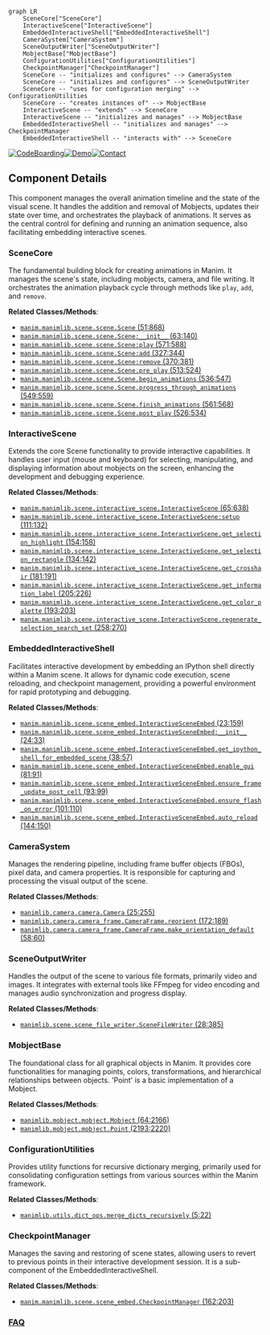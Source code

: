 ```mermaid
graph LR
    SceneCore["SceneCore"]
    InteractiveScene["InteractiveScene"]
    EmbeddedInteractiveShell["EmbeddedInteractiveShell"]
    CameraSystem["CameraSystem"]
    SceneOutputWriter["SceneOutputWriter"]
    MobjectBase["MobjectBase"]
    ConfigurationUtilities["ConfigurationUtilities"]
    CheckpointManager["CheckpointManager"]
    SceneCore -- "initializes and configures" --> CameraSystem
    SceneCore -- "initializes and configures" --> SceneOutputWriter
    SceneCore -- "uses for configuration merging" --> ConfigurationUtilities
    SceneCore -- "creates instances of" --> MobjectBase
    InteractiveScene -- "extends" --> SceneCore
    InteractiveScene -- "initializes and manages" --> MobjectBase
    EmbeddedInteractiveShell -- "initializes and manages" --> CheckpointManager
    EmbeddedInteractiveShell -- "interacts with" --> SceneCore
```
[![CodeBoarding](https://img.shields.io/badge/Generated%20by-CodeBoarding-9cf?style=flat-square)](https://github.com/CodeBoarding/CodeBoarding)[![Demo](https://img.shields.io/badge/Try%20our-Demo-blue?style=flat-square)](https://www.codeboarding.org/demo)[![Contact](https://img.shields.io/badge/Contact%20us%20-%20contact@codeboarding.org-lightgrey?style=flat-square)](mailto:contact@codeboarding.org)

## Component Details

This component manages the overall animation timeline and the state of the visual scene. It handles the addition and removal of Mobjects, updates their state over time, and orchestrates the playback of animations. It serves as the central control for defining and running an animation sequence, also facilitating embedding interactive scenes.

### SceneCore
The fundamental building block for creating animations in Manim. It manages the scene's state, including mobjects, camera, and file writing. It orchestrates the animation playback cycle through methods like `play`, `add`, and `remove`.


**Related Classes/Methods**:

- <a href="https://github.com/3b1b/manim/blob/master/manimlib/scene/scene.py#L51-L868" target="_blank" rel="noopener noreferrer">`manim.manimlib.scene.scene.Scene` (51:868)</a>
- <a href="https://github.com/3b1b/manim/blob/master/manimlib/scene/scene.py#L63-L140" target="_blank" rel="noopener noreferrer">`manim.manimlib.scene.scene.Scene:__init__` (63:140)</a>
- <a href="https://github.com/3b1b/manim/blob/master/manimlib/scene/scene.py#L571-L588" target="_blank" rel="noopener noreferrer">`manim.manimlib.scene.scene.Scene:play` (571:588)</a>
- <a href="https://github.com/3b1b/manim/blob/master/manimlib/scene/scene.py#L327-L344" target="_blank" rel="noopener noreferrer">`manim.manimlib.scene.scene.Scene:add` (327:344)</a>
- <a href="https://github.com/3b1b/manim/blob/master/manimlib/scene/scene.py#L370-L381" target="_blank" rel="noopener noreferrer">`manim.manimlib.scene.scene.Scene:remove` (370:381)</a>
- <a href="https://github.com/3b1b/manim/blob/master/manimlib/scene/scene.py#L513-L524" target="_blank" rel="noopener noreferrer">`manim.manimlib.scene.scene.Scene.pre_play` (513:524)</a>
- <a href="https://github.com/3b1b/manim/blob/master/manimlib/scene/scene.py#L536-L547" target="_blank" rel="noopener noreferrer">`manim.manimlib.scene.scene.Scene.begin_animations` (536:547)</a>
- <a href="https://github.com/3b1b/manim/blob/master/manimlib/scene/scene.py#L549-L559" target="_blank" rel="noopener noreferrer">`manim.manimlib.scene.scene.Scene.progress_through_animations` (549:559)</a>
- <a href="https://github.com/3b1b/manim/blob/master/manimlib/scene/scene.py#L561-L568" target="_blank" rel="noopener noreferrer">`manim.manimlib.scene.scene.Scene.finish_animations` (561:568)</a>
- <a href="https://github.com/3b1b/manim/blob/master/manimlib/scene/scene.py#L526-L534" target="_blank" rel="noopener noreferrer">`manim.manimlib.scene.scene.Scene.post_play` (526:534)</a>


### InteractiveScene
Extends the core Scene functionality to provide interactive capabilities. It handles user input (mouse and keyboard) for selecting, manipulating, and displaying information about mobjects on the screen, enhancing the development and debugging experience.


**Related Classes/Methods**:

- <a href="https://github.com/3b1b/manim/blob/master/manimlib/scene/interactive_scene.py#L65-L638" target="_blank" rel="noopener noreferrer">`manim.manimlib.scene.interactive_scene.InteractiveScene` (65:638)</a>
- <a href="https://github.com/3b1b/manim/blob/master/manimlib/scene/interactive_scene.py#L111-L132" target="_blank" rel="noopener noreferrer">`manim.manimlib.scene.interactive_scene.InteractiveScene:setup` (111:132)</a>
- <a href="https://github.com/3b1b/manim/blob/master/manimlib/scene/interactive_scene.py#L154-L158" target="_blank" rel="noopener noreferrer">`manim.manimlib.scene.interactive_scene.InteractiveScene.get_selection_highlight` (154:158)</a>
- <a href="https://github.com/3b1b/manim/blob/master/manimlib/scene/interactive_scene.py#L134-L142" target="_blank" rel="noopener noreferrer">`manim.manimlib.scene.interactive_scene.InteractiveScene.get_selection_rectangle` (134:142)</a>
- <a href="https://github.com/3b1b/manim/blob/master/manimlib/scene/interactive_scene.py#L181-L191" target="_blank" rel="noopener noreferrer">`manim.manimlib.scene.interactive_scene.InteractiveScene.get_crosshair` (181:191)</a>
- <a href="https://github.com/3b1b/manim/blob/master/manimlib/scene/interactive_scene.py#L205-L226" target="_blank" rel="noopener noreferrer">`manim.manimlib.scene.interactive_scene.InteractiveScene.get_information_label` (205:226)</a>
- <a href="https://github.com/3b1b/manim/blob/master/manimlib/scene/interactive_scene.py#L193-L203" target="_blank" rel="noopener noreferrer">`manim.manimlib.scene.interactive_scene.InteractiveScene.get_color_palette` (193:203)</a>
- <a href="https://github.com/3b1b/manim/blob/master/manimlib/scene/interactive_scene.py#L258-L270" target="_blank" rel="noopener noreferrer">`manim.manimlib.scene.interactive_scene.InteractiveScene.regenerate_selection_search_set` (258:270)</a>


### EmbeddedInteractiveShell
Facilitates interactive development by embedding an IPython shell directly within a Manim scene. It allows for dynamic code execution, scene reloading, and checkpoint management, providing a powerful environment for rapid prototyping and debugging.


**Related Classes/Methods**:

- <a href="https://github.com/3b1b/manim/blob/master/manimlib/scene/scene_embed.py#L23-L159" target="_blank" rel="noopener noreferrer">`manim.manimlib.scene.scene_embed.InteractiveSceneEmbed` (23:159)</a>
- <a href="https://github.com/3b1b/manim/blob/master/manimlib/scene/scene_embed.py#L24-L33" target="_blank" rel="noopener noreferrer">`manim.manimlib.scene.scene_embed.InteractiveSceneEmbed:__init__` (24:33)</a>
- <a href="https://github.com/3b1b/manim/blob/master/manimlib/scene/scene_embed.py#L38-L57" target="_blank" rel="noopener noreferrer">`manim.manimlib.scene.scene_embed.InteractiveSceneEmbed.get_ipython_shell_for_embedded_scene` (38:57)</a>
- <a href="https://github.com/3b1b/manim/blob/master/manimlib/scene/scene_embed.py#L81-L91" target="_blank" rel="noopener noreferrer">`manim.manimlib.scene.scene_embed.InteractiveSceneEmbed.enable_gui` (81:91)</a>
- <a href="https://github.com/3b1b/manim/blob/master/manimlib/scene/scene_embed.py#L93-L99" target="_blank" rel="noopener noreferrer">`manim.manimlib.scene.scene_embed.InteractiveSceneEmbed.ensure_frame_update_post_cell` (93:99)</a>
- <a href="https://github.com/3b1b/manim/blob/master/manimlib/scene/scene_embed.py#L101-L110" target="_blank" rel="noopener noreferrer">`manim.manimlib.scene.scene_embed.InteractiveSceneEmbed.ensure_flash_on_error` (101:110)</a>
- <a href="https://github.com/3b1b/manim/blob/master/manimlib/scene/scene_embed.py#L144-L150" target="_blank" rel="noopener noreferrer">`manim.manimlib.scene.scene_embed.InteractiveSceneEmbed.auto_reload` (144:150)</a>


### CameraSystem
Manages the rendering pipeline, including frame buffer objects (FBOs), pixel data, and camera properties. It is responsible for capturing and processing the visual output of the scene.


**Related Classes/Methods**:

- <a href="https://github.com/3b1b/manim/blob/master/manimlib/camera/camera.py#L25-L255" target="_blank" rel="noopener noreferrer">`manimlib.camera.camera.Camera` (25:255)</a>
- <a href="https://github.com/3b1b/manim/blob/master/manimlib/camera/camera_frame.py#L172-L189" target="_blank" rel="noopener noreferrer">`manimlib.camera.camera_frame.CameraFrame.reorient` (172:189)</a>
- <a href="https://github.com/3b1b/manim/blob/master/manimlib/camera/camera_frame.py#L58-L60" target="_blank" rel="noopener noreferrer">`manimlib.camera.camera_frame.CameraFrame.make_orientation_default` (58:60)</a>


### SceneOutputWriter
Handles the output of the scene to various file formats, primarily video and images. It integrates with external tools like FFmpeg for video encoding and manages audio synchronization and progress display.


**Related Classes/Methods**:

- <a href="https://github.com/3b1b/manim/blob/master/manimlib/scene/scene_file_writer.py#L28-L385" target="_blank" rel="noopener noreferrer">`manimlib.scene.scene_file_writer.SceneFileWriter` (28:385)</a>


### MobjectBase
The foundational class for all graphical objects in Manim. It provides core functionalities for managing points, colors, transformations, and hierarchical relationships between objects. 'Point' is a basic implementation of a Mobject.


**Related Classes/Methods**:

- <a href="https://github.com/3b1b/manim/blob/master/manimlib/mobject/mobject.py#L64-L2166" target="_blank" rel="noopener noreferrer">`manimlib.mobject.mobject.Mobject` (64:2166)</a>
- <a href="https://github.com/3b1b/manim/blob/master/manimlib/mobject/mobject.py#L2193-L2220" target="_blank" rel="noopener noreferrer">`manimlib.mobject.mobject.Point` (2193:2220)</a>


### ConfigurationUtilities
Provides utility functions for recursive dictionary merging, primarily used for consolidating configuration settings from various sources within the Manim framework.


**Related Classes/Methods**:

- <a href="https://github.com/3b1b/manim/blob/master/manimlib/utils/dict_ops.py#L5-L22" target="_blank" rel="noopener noreferrer">`manimlib.utils.dict_ops.merge_dicts_recursively` (5:22)</a>


### CheckpointManager
Manages the saving and restoring of scene states, allowing users to revert to previous points in their interactive development session. It is a sub-component of the EmbeddedInteractiveShell.


**Related Classes/Methods**:

- <a href="https://github.com/3b1b/manim/blob/master/manimlib/scene/scene_embed.py#L162-L203" target="_blank" rel="noopener noreferrer">`manim.manimlib.scene.scene_embed.CheckpointManager` (162:203)</a>




### [FAQ](https://github.com/CodeBoarding/GeneratedOnBoardings/tree/main?tab=readme-ov-file#faq)